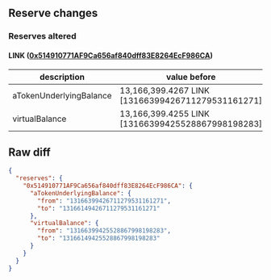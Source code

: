 ## Reserve changes

### Reserves altered

#### LINK ([0x514910771AF9Ca656af840dff83E8264EcF986CA](https://etherscan.io/address/0x514910771AF9Ca656af840dff83E8264EcF986CA))

| description | value before | value after |
| --- | --- | --- |
| aTokenUnderlyingBalance | 13,166,399.4267 LINK [13166399426711279531161271] | 13,166,149.4267 LINK [13166149426711279531161271] |
| virtualBalance | 13,166,399.4255 LINK [13166399425528867998198283] | 13,166,149.4255 LINK [13166149425528867998198283] |


## Raw diff

```json
{
  "reserves": {
    "0x514910771AF9Ca656af840dff83E8264EcF986CA": {
      "aTokenUnderlyingBalance": {
        "from": "13166399426711279531161271",
        "to": "13166149426711279531161271"
      },
      "virtualBalance": {
        "from": "13166399425528867998198283",
        "to": "13166149425528867998198283"
      }
    }
  }
}
```